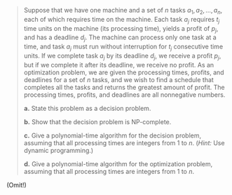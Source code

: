 > Suppose that we have one machine and a set of $n$ tasks $a_1, a_2, \dots, a_n$, each of which requires time on the machine. Each task $a_j$ requires $t_j$ time units on the machine (its processing time), yields a profit of $p_j$, and has a deadline $d_j$. The machine can process only one task at a time, and task $a_j$ must run without interruption for $t_j$ consecutive time units. If we complete task $a_j$ by its deadline $d_j$, we receive a profit $p_j$, but if we complete it after its deadline, we receive no profit. As an optimization problem, we are given the processing times, profits, and deadlines for a set of $n$ tasks, and we wish to find a schedule that completes all the tasks and returns the greatest amount of profit. The processing times, profits, and deadlines are all nonnegative numbers.
>
> **a.** State this problem as a decision problem.
>
> **b.** Show that the decision problem is $\text{NP-complete}$.
>
> **c.** Give a polynomial-time algorithm for the decision problem, assuming that all processing times are integers from $1$ to $n$. ($\textit{Hint:}$ Use dynamic programming.)
>
> **d.** Give a polynomial-time algorithm for the optimization problem, assuming that all processing times are integers from $1$ to $n$.

(Omit!)
